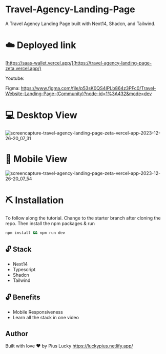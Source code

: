 # Travel-Agency-Landing-Page
A Travel Agency Landing Page built with Next14, Shadcn, and Tailwind.

# ☁️ Deployed link
[https://saas-wallet.vercel.app/](https://travel-agency-landing-page-zeta.vercel.app/)

Youtube: 

Figma: https://www.figma.com/file/p53sK0QS4IPLb864z3PFc0/Travel-Website-Landing-Page-(Community)?node-id=1%3A432&mode=dev

# 💻 Desktop View
![screencapture-travel-agency-landing-page-zeta-vercel-app-2023-12-26-20_07_31](https://github.com/PiusLucky/Travel-Agency-Landing-Page/assets/32282934/04355d6f-8626-4c85-8447-3b0ad4327780)


# 📱 Mobile View
![screencapture-travel-agency-landing-page-zeta-vercel-app-2023-12-26-20_07_54](https://github.com/PiusLucky/Travel-Agency-Landing-Page/assets/32282934/992ab1e7-1cd5-4665-9978-902ed48996a3)



# ⛏️ Installation
To follow along the tutorial. Change to the starter branch  after cloning the repo.
Then install the npm packages & run
```bash
npm install && npm run dev
```


## 🔓 Stack
- Next14
- Typescript
- Shadcn
- Tailwind

## 🔓 Benefits
- Mobile Responsiveness
- Learn all the stack in one video

## Author
Built with love ❤️ by Pius Lucky https://luckypius.netlify.app/


